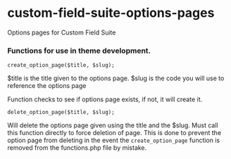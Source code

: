custom-field-suite-options-pages
================================

Options pages for Custom Field Suite

### Functions for use in theme development.

    create_option_page($title, $slug);

$title is the title given to the options page.
$slug is the code you will use to reference the options page

Function checks to see if options page exists, if not, it will create it.


	delete_option_page($title, $slug);

Will delete the options page given using the title and the $slug.  Must call
this function directly to force deletion of page.  This is done to prevent
the option page from deleting in the event the `create_option_page` function is
removed from the functions.php file by mistake.